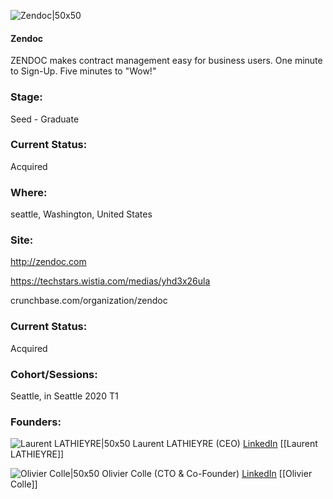 

![Zendoc|50x50](https://apimg.techstars.com/connect/images/image_files/5e3f6d00a36c1171ea000844/original/logo_-_in_a_square_2000x2000.png)

#### Zendoc
ZENDOC makes contract management easy for business users. One minute to Sign-Up. Five minutes to "Wow!"

### Stage: 
Seed - Graduate 

### Current Status: 
Acquired

### Where:
seattle, Washington, United States

### Site:
http://zendoc.com

https://techstars.wistia.com/medias/yhd3x26ula

crunchbase.com/organization/zendoc

### Current Status: 
Acquired

### Cohort/Sessions: 
Seattle, in Seattle 2020 T1

### Founders: 

![Laurent LATHIEYRE|50x50](http://s3.amazonaws.com/ts-accel-connect-uploads/images/image_files/5e14b967a36c112046000124/original/Laurent_Lathieyre_-_LLA__-_picture_%28small%29.jpg) Laurent LATHIEYRE (CEO) [LinkedIn](https://linkedin.com/in/llathieyre) [[Laurent LATHIEYRE]]

![Olivier Colle|50x50](https://apimg.techstars.com/connect/images/image_files/5e94e57f34a60d416d000149/original/Olivier_Colle_CTO_ZENDOC.png) Olivier Colle (CTO & Co-Founder) [LinkedIn](https://linkedin.com/in/olivier-colle-1607684) [[Olivier Colle]]


